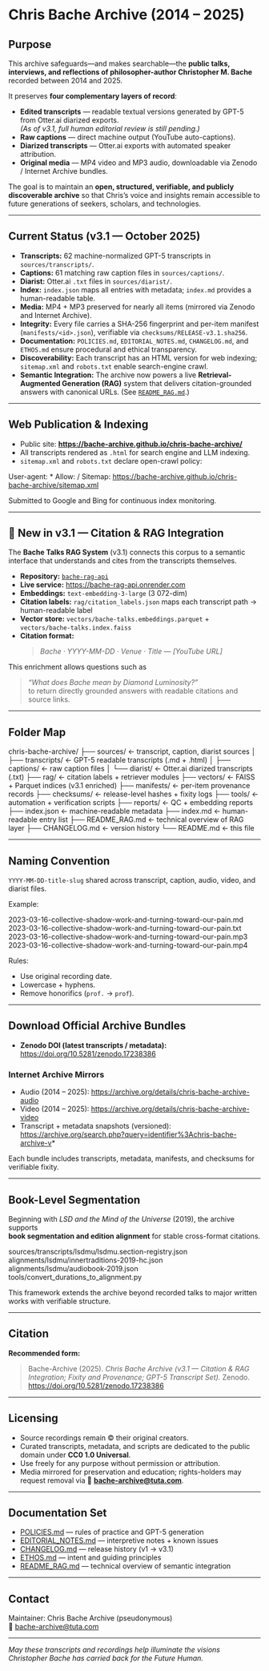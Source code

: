 # Chris Bache Archive (2014 – 2025)

## Purpose
This archive safeguards—and makes searchable—the **public talks, interviews, and reflections of philosopher-author Christopher M. Bache** recorded between 2014 and 2025.

It preserves **four complementary layers of record**:
- **Edited transcripts** — readable textual versions generated by GPT-5 from Otter.ai diarized exports.  
  *(As of v3.1, full human editorial review is still pending.)*
- **Raw captions** — direct machine output (YouTube auto-captions).  
- **Diarized transcripts** — Otter.ai exports with automated speaker attribution.  
- **Original media** — MP4 video and MP3 audio, downloadable via Zenodo / Internet Archive bundles.

The goal is to maintain an **open, structured, verifiable, and publicly discoverable archive** so that Chris’s voice and insights remain accessible to future generations of seekers, scholars, and technologies.

---

## Current Status (v3.1 — October 2025)

- **Transcripts:** 62 machine-normalized GPT-5 transcripts in `sources/transcripts/`.  
- **Captions:** 61 matching raw caption files in `sources/captions/`.  
- **Diarist:** Otter.ai `.txt` files in `sources/diarist/`.  
- **Index:** `index.json` maps all entries with metadata; `index.md` provides a human-readable table.  
- **Media:** MP4 + MP3 preserved for nearly all items (mirrored via Zenodo and Internet Archive).  
- **Integrity:** Every file carries a SHA-256 fingerprint and per-item manifest (`manifests/<id>.json`), verifiable via `checksums/RELEASE-v3.1.sha256`.  
- **Documentation:** `POLICIES.md`, `EDITORIAL_NOTES.md`, `CHANGELOG.md`, and `ETHOS.md` ensure procedural and ethical transparency.  
- **Discoverability:** Each transcript has an HTML version for web indexing; `sitemap.xml` and `robots.txt` enable search-engine crawl.  
- **Semantic Integration:** The archive now powers a live **Retrieval-Augmented Generation (RAG)** system that delivers citation-grounded answers with canonical URLs. (See [`README_RAG.md`](./README_RAG.md).)

---

## Web Publication & Indexing
- Public site: **https://bache-archive.github.io/chris-bache-archive/**  
- All transcripts rendered as `.html` for search engine and LLM indexing.  
- `sitemap.xml` and `robots.txt` declare open-crawl policy:

User-agent: *
Allow: /
Sitemap: https://bache-archive.github.io/chris-bache-archive/sitemap.xml

Submitted to Google and Bing for continuous index monitoring.

---

## 🧠 New in v3.1 — Citation & RAG Integration

The **Bache Talks RAG System** (v3.1) connects this corpus to a semantic interface that understands and cites from the transcripts themselves.

- **Repository:** [`bache-rag-api`](https://github.com/bache-archive/bache-rag-api)  
- **Live service:** https://bache-rag-api.onrender.com  
- **Embeddings:** `text-embedding-3-large` (3 072-dim)  
- **Citation labels:** `rag/citation_labels.json` maps each transcript path → human-readable label  
- **Vector store:** `vectors/bache-talks.embeddings.parquet` + `vectors/bache-talks.index.faiss`  
- **Citation format:**  
  > *Bache · YYYY-MM-DD · Venue · Title — [YouTube URL]*  

This enrichment allows questions such as  
> *“What does Bache mean by Diamond Luminosity?”*  
to return directly grounded answers with readable citations and source links.

---

## Folder Map

chris-bache-archive/
├── sources/              ← transcript, caption, diarist sources
│   ├── transcripts/      ← GPT-5 readable transcripts (.md + .html)
│   ├── captions/         ← raw caption files
│   └── diarist/          ← Otter.ai diarized transcripts (.txt)
├── rag/                  ← citation labels + retriever modules
├── vectors/              ← FAISS + Parquet indices (v3.1 enriched)
├── manifests/            ← per-item provenance records
├── checksums/            ← release-level hashes + fixity logs
├── tools/                ← automation + verification scripts
├── reports/              ← QC + embedding reports
├── index.json            ← machine-readable metadata
├── index.md              ← human-readable entry list
├── README_RAG.md         ← technical overview of RAG layer
├── CHANGELOG.md          ← version history
└── README.md             ← this file

---

## Naming Convention
`YYYY-MM-DD-title-slug` shared across transcript, caption, audio, video, and diarist files.

Example:

2023-03-16-collective-shadow-work-and-turning-toward-our-pain.md
2023-03-16-collective-shadow-work-and-turning-toward-our-pain.txt
2023-03-16-collective-shadow-work-and-turning-toward-our-pain.mp3
2023-03-16-collective-shadow-work-and-turning-toward-our-pain.mp4

Rules:
- Use original recording date.  
- Lowercase + hyphens.  
- Remove honorifics (`prof.` → `prof`).  

---

## Download Official Archive Bundles

- **Zenodo DOI (latest transcripts / metadata):** https://doi.org/10.5281/zenodo.17238386  

### Internet Archive Mirrors
- Audio (2014 – 2025): https://archive.org/details/chris-bache-archive-audio  
- Video (2014 – 2025): https://archive.org/details/chris-bache-archive-video  
- Transcript + metadata snapshots (versioned): https://archive.org/search.php?query=identifier%3Achris-bache-archive-v*

Each bundle includes transcripts, metadata, manifests, and checksums for verifiable fixity.

---

## Book-Level Segmentation
Beginning with *LSD and the Mind of the Universe* (2019), the archive supports  
**book segmentation and edition alignment** for stable cross-format citations.

sources/transcripts/lsdmu/lsdmu.section-registry.json
alignments/lsdmu/innertraditions-2019-hc.json
alignments/lsdmu/audiobook-2019.json
tools/convert_durations_to_alignment.py

This framework extends the archive beyond recorded talks to major written works with verifiable structure.

---

## Citation

**Recommended form:**

> Bache-Archive (2025). *Chris Bache Archive (v3.1 — Citation & RAG Integration; Fixity and Provenance; GPT-5 Transcript Set).* Zenodo. https://doi.org/10.5281/zenodo.17238386

---

## Licensing
- Source recordings remain © their original creators.  
- Curated transcripts, metadata, and scripts are dedicated to the public domain under **CC0 1.0 Universal**.  
- Use freely for any purpose without permission or attribution.  
- Media mirrored for preservation and education; rights-holders may request removal via 📧 **bache-archive@tuta.com**.

---

## Documentation Set
- [POLICIES.md](./POLICIES.md) — rules of practice and GPT-5 generation  
- [EDITORIAL_NOTES.md](./EDITORIAL_NOTES.md) — interpretive notes + known issues  
- [CHANGELOG.md](./CHANGELOG.md) — release history (v1 → v3.1)  
- [ETHOS.md](./ETHOS.md) — intent and guiding principles  
- [README_RAG.md](./README_RAG.md) — technical overview of semantic integration  

---

## Contact
Maintainer: Chris Bache Archive (pseudonymous)  
📧 bache-archive@tuta.com  

---

*May these transcripts and recordings help illuminate the visions Christopher Bache has carried back for the Future Human.*
